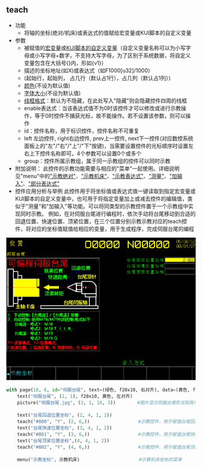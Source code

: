 ## <span id="teach">teach</span>

- 功能
    - 将轴的坐标(绝对/机床)或表达式的值赋给宏变量或KUI脚本的自定义变量
- 参数
    - 被赋值的[宏变量](../参数及表达式.html#macro)或[KUI脚本的自定义变量](../参数及表达式.html#diy)（自定义变量名称可以为小写字母或小写字母+数字，不支持大写字母，为了区别于系统数据，将自定义变量包含在大括号{}内，形如{v1}）
    - 描述的坐标地址(如X)或表达式（如F1000[u32]/1000）
    - (起始行，起始列， 占几行（默认占1行），占几列（默认占1列）)
    - [颜色](../控件属性.html#color)(不设为默认值)
    - [字体大小](../控件属性.html#font)(不设为默认值)
    - [线框格式](../控件属性.html#lineShow)：默认为不隐藏，在此处写入"隐藏"则会隐藏控件四周的线框
    - enable表达式：当该表达式值不为0时该控件才可以修改或进行示教操作，等于0时控件不捕获光标，故不能操作。若不设置该参数，则可以操作
    - id：控件名称，用于标识控件，控件名称不可重复
    - left 左边控件, right右边控件, prev上一控件, next下一控件(对应数控系统面板上的"左"/"右"/"上"/"下"按键)，当需要设置控件的光标顺序时设置左右上下控件名称即可，4个参数可以设置0个或多个
    - group：控件所属示教组，属于同一示教组的控件可以同时示教
- 附加说明：
	此控件的示教功能需要与相应的"菜单"一起使用。详细说明见"menu"中的["示教绝对"](menu.html#teach_abs)、["示教机床"][变量]、["示教表达式"](menu.html#teach_expression)、["测量"](menu.html#menuTeach)、["加输入"](menu.html#menuTeach)、["部分表达式"](menu.html#menuTeach)
- 控件应用分析与举例
此控件用于将坐标值或表达式值一键读取到指定宏变量或KUI脚本的自定义变量中，也可用于将指定变量加上或减去控件的编辑值，类似于"测量"和"加输入"等功能。可以将同类型的示教控件置于一个示教组中实现同时示教。
例如，在对伺服台尾进行编程时，依次手动将台尾移动到合适的回退位置、快速位置、顶紧位置，在三个位置分别示教示教对应的teach控件，将对应的坐标值赋值给相应的变量，用于生成程序，完成伺服台尾的编程

<img src="pictures\teach控件应用举例.BMP" alt="新建工程" style="zoom: 80%;" />

```python
with page(18, 6, id="伺服台尾", text=(绿色, f20x10, 右对齐), data=(黄色, f20x10)):
    text("伺服台尾", (1, 1), f20x10, 黄色, 左对齐)
    picture("伺服台尾.jpg", (2, 1, 16, 3))        #图片显示伺服台尾形式和其中参数意义

    text("台尾回退位置坐标", (2, 4, 1, 2))
    teach("#800", "Y", (2, 6,))                  #示教控件，用于赋值台尾回退位置坐标给#800
    text("台尾快速位置坐标", (3, 4, 1, 2))
    teach("#801", "Y", (3, 6,))                  #示教控件，用于赋值台尾快速位置坐标给#801
    text("台尾顶紧位置坐标",(4, 4, 1, 2))
    teach("#802", "Y", (4, 6,))                  #示教控件，用于赋值台尾顶进位置坐标给#802
    
    menu("示教坐标", 示教机床)                      #示教机床坐标的菜单
```
[变量]:menu.html#teach_machine
